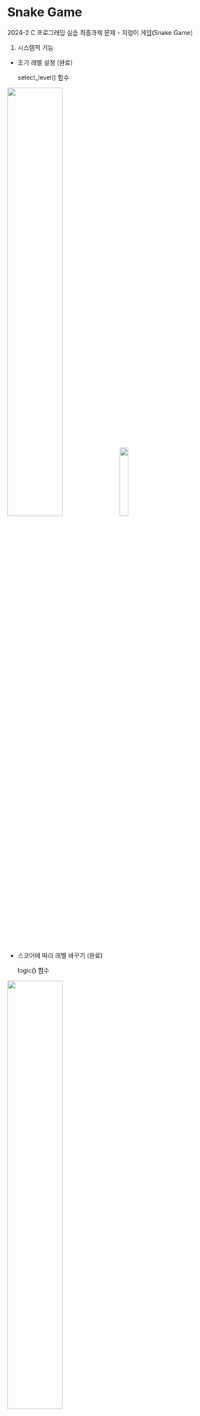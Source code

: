 # Snake Game
2024-2 C 프로그래밍 실습 최종과제 문제 - 지렁이 게임(Snake Game)



01. 시스템적 기능
- 초기 레벨 설정 (완료)

  select_level() 함수
<img src=https://github.com/user-attachments/assets/86bd4ca7-f09e-49e4-9836-149289424ef3 width="50%" height="50%"/>

<img src=https://github.com/user-attachments/assets/7c798606-c597-48d1-8d55-aff4cfd7c54a width="20%" height="20%"/>

- 스코어에 따라 레벨 바꾸기 (완료)

  logic() 함수
  
<img src=https://github.com/user-attachments/assets/4c8253f6-a512-415f-a5d0-ee86aaca1865 width="50%" height="50%"/>

- 종료 상황 (완료)

  logic() 함수
  
<img src=https://github.com/user-attachments/assets/29c8d14d-ebad-4f91-be5e-a26360773ad2 width="50%" height="50%"/>

- 기록 표시 (완료)

  read_record() 함수
  
<img src=https://github.com/user-attachments/assets/03ad6a81-552a-44f1-8c44-0ea2228e4f94 width="50%" height="50%"/>

- 기록 저장 (완료)

  write_record() 함수
  
<img src=https://github.com/user-attachments/assets/fc978daa-c45b-4f3b-b0f0-dd95ae4bfacd width="50%" height="50%"/>


02. 이벤트성 기능
- 미스테리 박스
  
    = 점수 증가
    : 랜덤으로 1~50 만큼의 점수 증가 (수정 완료)
             
    = 점수 감소

    : 랜덤으로 1~50 만큼의 점수 감소, 점수가 0이하 일 떄는 감소하지 않음 (수정 완료)

    점수 감소의 경우 랜덤한 감소량이 점수를 0 이하로 만들면 0이하로 떨어지지 않게 해야 하려나? (헸음)

    = 몸통 길이 증가

    : 랜덤으로 1~5개 의 몸통길이 증가 (완료)

<img src=https://github.com/user-attachments/assets/f5ccee8e-0b71-4b80-a128-8d4b80d08af3 width="50%" height="50%"/>

- 폭탄 박스
    = 점수 감소

     : 현재 점수와 상관없이 50점 감소 (수정 완료)

     레벨에 따라 개수 변경
              
<img src=https://github.com/user-attachments/assets/e5e95f20-c2f4-4918-9e40-46f8af09e55b width="50%" height="50%"/>

<img src=https://github.com/user-attachments/assets/1252f9fe-c28a-4141-a7f1-fd82f58d3966 width="50%" height="50%"/>

<img src=https://github.com/user-attachments/assets/ce3e1d4a-9601-4b46-aace-fc539f5bc1b7 width="50%" height="50%"/>



- 부비트랩 (완료)
  
    : 아이템에 닿으면 닿았을 때 절단, 잘린 몸통은 남아 있음, 잘린 몸통에 닿으면 게임 종료
  
     => 연결리스크에서 분리, 분리된 노드부터 리스트에 담아서 draw할 때 표시
  
    snake가 끊어진 몸통에 닿았을 때 종료 작성햐야 함 (완료)
  
<img src=https://github.com/user-attachments/assets/76f282c6-0a16-467c-8f69-8c814c0fd190 width="50%" height="50%"/>

<img src=https://github.com/user-attachments/assets/6433eca9-dae3-4e93-b10d-2c988a2dc6a4 width="50%" height="50%"/>

<img src=https://github.com/user-attachments/assets/a18ac4d3-ed31-486e-9b9b-bff23193bcfe width="50%" height="50%"/>




03. 추가 내용 (계획서 작성 이후 디벨롭)
   
- 인트로 대화 추가
  
    지렁이와 대화
  
    게임 내 이벤트 요소 및 게임 방법 설명
  
    플레이어 이름 입력
  
    게임 진행 선택

    select_level() 함수에서 진행
             
<img src=https://github.com/user-attachments/assets/1ba961a4-a4a4-4c5d-8f26-b4ef074b9e5e width="50%" height="50%"/>

<img src=https://github.com/user-attachments/assets/313312ba-6d75-4db9-9274-1a0b687f40e1 width="50%" height="50%"/>

<img src=https://github.com/user-attachments/assets/be5948c0-f61a-4fa2-a9ca-22ed79ef07c5 width="50%" height="50%"/>

<img src=https://github.com/user-attachments/assets/dca13dd4-6764-43c1-9d2b-d0a2d89763cf width="50%" height="50%"/>

<img src=https://github.com/user-attachments/assets/627bc024-8d8e-4180-8a5c-f67addd1e444 width="50%" height="50%"/>


- 게임 종료 후

    게임 플레이 기록 표시 (이름, 점수)
  
    최고 기록 보유 플레이어 이름, 최고 기록 표시
  
    최고 기록 달성 시 최고 기록 변경을 표시
  
<img src=https://github.com/user-attachments/assets/c0a8e86c-9b15-4c61-be32-4772ea79b01e width="50%" height="50%"/>


    
